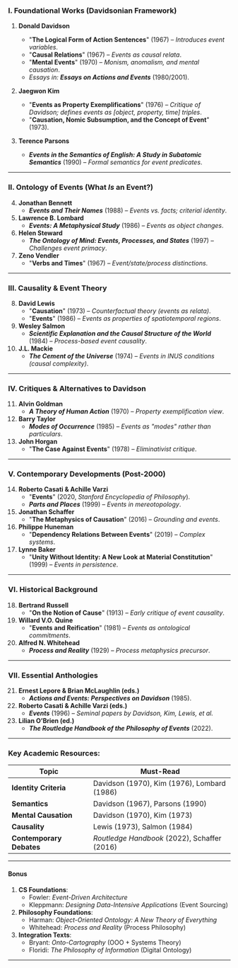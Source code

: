 ### **I. Foundational Works (Davidsonian Framework)**  
1. **Donald Davidson**  
   - "**The Logical Form of Action Sentences**" (1967) – *Introduces event variables*.  
   - "**Causal Relations**" (1967) – *Events as causal relata*.  
   - "**Mental Events**" (1970) – *Monism, anomalism, and mental causation*.  
   - *Essays in:* ***Essays on Actions and Events*** (1980/2001).  

2. **Jaegwon Kim**  
   - "**Events as Property Exemplifications**" (1976) – *Critique of Davidson; defines events as [object, property, time] triples*.  
   - "**Causation, Nomic Subsumption, and the Concept of Event**" (1973).  

3. **Terence Parsons**  
   - ***Events in the Semantics of English: A Study in Subatomic Semantics*** (1990) – *Formal semantics for event predicates*.  

---

### **II. Ontology of Events (What *Is* an Event?)**  
4. **Jonathan Bennett**  
   - ***Events and Their Names*** (1988) – *Events vs. facts; criterial identity*.  
5. **Lawrence B. Lombard**  
   - ***Events: A Metaphysical Study*** (1986) – *Events as object changes*.  
6. **Helen Steward**  
   - ***The Ontology of Mind: Events, Processes, and States*** (1997) – *Challenges event primacy*.  
7. **Zeno Vendler**  
   - "**Verbs and Times**" (1967) – *Event/state/process distinctions*.  

---

### **III. Causality & Event Theory**  
8. **David Lewis**  
   - "**Causation**" (1973) – *Counterfactual theory (events as relata)*.  
   - "**Events**" (1986) – *Events as properties of spatiotemporal regions*.  
9. **Wesley Salmon**  
   - ***Scientific Explanation and the Causal Structure of the World*** (1984) – *Process-based event causality*.  
10. **J.L. Mackie**  
    - ***The Cement of the Universe*** (1974) – *Events in INUS conditions (causal complexity)*.  

---

### **IV. Critiques & Alternatives to Davidson**  
11. **Alvin Goldman**  
    - ***A Theory of Human Action*** (1970) – *Property exemplification view*.  
12. **Barry Taylor**  
    - ***Modes of Occurrence*** (1985) – *Events as "modes" rather than particulars*.  
13. **John Horgan**  
    - "**The Case Against Events**" (1978) – *Eliminativist critique*.  

---

### **V. Contemporary Developments (Post-2000)**  
14. **Roberto Casati & Achille Varzi**  
    - "**Events**" (2020, *Stanford Encyclopedia of Philosophy*).  
    - ***Parts and Places*** (1999) – *Events in mereotopology*.  
15. **Jonathan Schaffer**  
    - "**The Metaphysics of Causation**" (2016) – *Grounding and events*.  
16. **Philippe Huneman**  
    - "**Dependency Relations Between Events**" (2019) – *Complex systems*.  
17. **Lynne Baker**  
    - "**Unity Without Identity: A New Look at Material Constitution**" (1999) – *Events in persistence*.  

---

### **VI. Historical Background**  
18. **Bertrand Russell**  
    - "**On the Notion of Cause**" (1913) – *Early critique of event causality*.  
19. **Willard V.O. Quine**  
    - "**Events and Reification**" (1981) – *Events as ontological commitments*.  
20. **Alfred N. Whitehead**  
    - ***Process and Reality*** (1929) – *Process metaphysics precursor*.  

---

### **VII. Essential Anthologies**  
21. **Ernest Lepore & Brian McLaughlin (eds.)**  
    - ***Actions and Events: Perspectives on Davidson*** (1985).  
22. **Roberto Casati & Achille Varzi (eds.)**  
    - ***Events*** (1996) – *Seminal papers by Davidson, Kim, Lewis, et al.*  
23. **Lilian O’Brien (ed.)**  
    - ***The Routledge Handbook of the Philosophy of Events*** (2022).  

---

### **Key Academic Resources:**  
| **Topic**              | **Must-Read**                                  |  
|-------------------------|-----------------------------------------------|  
| **Identity Criteria**   | Davidson (1970), Kim (1976), Lombard (1986)    |  
| **Semantics**           | Davidson (1967), Parsons (1990)               |  
| **Mental Causation**    | Davidson (1970), Kim (1973)                   |  
| **Causality**           | Lewis (1973), Salmon (1984)                   |  
| **Contemporary Debates**| *Routledge Handbook* (2022), Schaffer (2016)  |  

---

#### **Bonus**  
1. **CS Foundations**:  
   - Fowler: *Event-Driven Architecture*  
   - Kleppmann: *Designing Data-Intensive Applications* (Event Sourcing)  
2. **Philosophy Foundations**:  
   - Harman: *Object-Oriented Ontology: A New Theory of Everything*  
   - Whitehead: *Process and Reality* (Process Philosophy)  
3. **Integration Texts**:  
   - Bryant: *Onto-Cartography* (OOO + Systems Theory)  
   - Floridi: *The Philosophy of Information* (Digital Ontology)  

---
